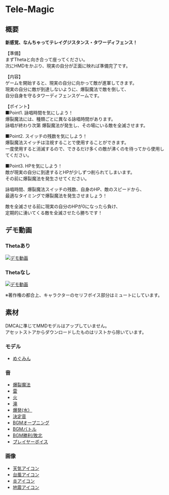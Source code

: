 # Tele-Magic

## 概要

__新感覚、なんちゃってテレイグジスタンス・タワーディフェンス！__  

【準備】  
まずThetaと向き合って座ってください。  
次にHMDをかぶり、現実の自分が正面に映れば準備完了です。  

【内容】  
ゲームを開始すると、現実の自分に向かって敵が進軍してきます。  
現実の自分に敵が到達しないように、爆裂魔法で敵を倒して、  
自分自身を守るタワーディフェンスゲームです。  

【ポイント】  
■Point1. 詠唱時間を気にしよう！  
爆裂魔法には、種類ごとに異なる詠唱時間があります。  
詠唱が終わり次第 爆裂魔法が発生し、その場にいる敵を全滅させます。  

■Point2. スイッチの残数を気にしよう！  
爆裂魔法スイッチは注視することで使用することができます。  
一度使用すると消滅するので、できるだけ多くの敵が沸くのを待ってから使用してください。  

■Point3. HPを気にしよう！  
敵が現実の自分に到達するとHPが少しずつ削られてしまいます。  
その前に爆裂魔法を発生させてください。  

詠唱時間、爆裂魔法スイッチの残数、自身のHP、敵のスピードから、  
最適なタイミングで爆裂魔法を発生させましょう！  

敵を全滅させる前に現実の自分のHPが0になったら負け、  
定期的に湧いてくる敵を全滅させたら勝ちです！  


## デモ動画

### Thetaあり
[![デモ動画](https://img.youtube.com/vi/xN4hQIJo50s/0.jpg)](http://www.youtube.com/watch?v=xN4hQIJo50s)

### Thetaなし
[![デモ動画](https://img.youtube.com/vi/U32qDGWS_Cg/0.jpg)](http://www.youtube.com/watch?v=U32qDGWS_Cg)

※著作権の都合上、キャラクターのセリフボイス部分はミュートにしています。

## 素材

DMCAに準じてMMDモデルはアップしていません。  
アセットストアからダウンロードしたものはリストから除いています。  


### モデル

- [めぐみん](https://bowlroll.net/file/111502)


### 音

- [爆裂魔法](https://soundeffect-lab.info/sound/battle/)
- [雷](https://on-jin.com/sound/kan.php?kate=%E9%9B%B7)
- [火](https://on-jin.com/sound/listshow.php?pagename=kan&title=%E7%81%BD%E5%AE%B3%E3%83%BB%E7%81%AB%E5%B1%B1%E3%83%9E%E3%82%B0%E3%83%9E&janl=%E7%92%B0%E5%A2%83%E7%B3%BB%E9%9F%B3&bunr=%E7%81%AB%E5%B1%B1&kate=%E7%81%AB)
- [滝](https://on-jin.com/sound/listshow.php?pagename=kan&title=%E6%BB%9D&janl=%E7%92%B0%E5%A2%83%E7%B3%BB%E9%9F%B3&bunr=%E5%B7%9D&kate=%E6%B0%B4)
- [爆発(水）](http://commons.nicovideo.jp/material/nc85041)
- [決定音](https://soundeffect-lab.info/sound/button/)
- [BGMオープニング](https://maoudamashii.jokersounds.com/list/game5.html)
- [BGMバトル](https://maoudamashii.jokersounds.com/list/bgm10.html)
- [BGM勝利/敗北](https://maoudamashii.jokersounds.com/list/game17.html)
- [プレイヤーボイス](https://soundeffect-lab.info/sound/voice/game.html)


### 画像

- [天気アイコン](https://jp.freepik.com/index.php?goto=8&page=&cat=weather&type=iconos)
- [台風アイコン](http://icooon-mono.com/16041-%E5%8F%B0%E9%A2%A8%E3%81%AE%E3%83%95%E3%83%AA%E3%83%BC%E7%B4%A0%E6%9D%90/)
- [炎アイコン](http://icooon-mono.com/16105-%E7%82%8E%E3%82%A2%E3%82%A4%E3%82%B3%E3%83%B3/)
- [地震アイコン](http://icooon-mono.com/15889-%E5%9C%B0%E9%9C%87%E3%82%A2%E3%82%A4%E3%82%B3%E3%83%B31/)
